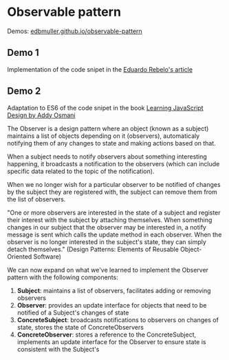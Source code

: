 # Observable pattern
Demos: [edbmuller.github.io/observable-pattern](https://edbmuller.github.io/observable-pattern/)

## Demo 1
Implementation of the code snipet in the [Eduardo Rebelo's article](https://medium.com/@oieduardorabelo/padr%C3%B5es-em-js-observer-pattern-bff0ecc55d01)

## Demo 2
Adaptation to ES6 of the code snipet in the book [Learning JavaScript Design by Addy Osmani](https://addyosmani.com/resources/essentialjsdesignpatterns/book/#observerpatternjavascript)

The Observer is a design pattern where an object (known as a subject) maintains a list of objects depending on it (observers),
automaticaly notifying them of any changes to state and making actions based on that.

When a subject needs to notify observers about something interesting happening, it broadcasts a notification to the observers (which can include specific data related to the topic of the notification).

When we no longer wish for a particular observer to be notified of changes by the subject they are registered with, the subject can remove them from the list of observers.

"One or more observers are interested in the state of a subject and register their interest with the subject by attaching themselves. When something changes in our subject that the observer may be interested in, a notify message is sent which calls the update method in each observer. When the observer is no longer interested in the subject's state, they can simply detach themselves."
(Design Patterns: Elements of Reusable Object-Oriented Software)

We can now expand on what we've learned to implement the Observer pattern with the following components:

1. **Subject**: maintains a list of observers, facilitates adding or removing observers
2. **Observer**: provides an update interface for objects that need to be notified of a Subject's changes of state
3. **ConcreteSubject**: broadcasts notifications to observers on changes of state, stores the state of ConcreteObservers
4. **ConcreteObserver**: stores a reference to the ConcreteSubject, implements an update interface for the Observer to ensure state is consistent with the Subject's
